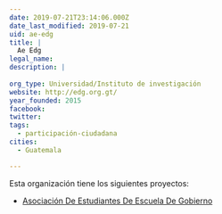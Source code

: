 ```yaml
---
date: 2019-07-21T23:14:06.000Z
date_last_modified: 2019-07-21
uid: ae-edg
title: |
  Ae Edg
legal_name: 
description: |
  
org_type: Universidad/Instituto de investigación
website: http://edg.org.gt/
year_founded: 2015
facebook: 
twitter: 
tags:
  - participación-ciudadana
cities: 
  - Guatemala

---
```


Esta organización tiene los siguientes proyectos:

- [Asociación De Estudiantes De Escuela De Gobierno](/proyectos/asociacion-de-estudiantes-de-escuela-de-gobierno)
